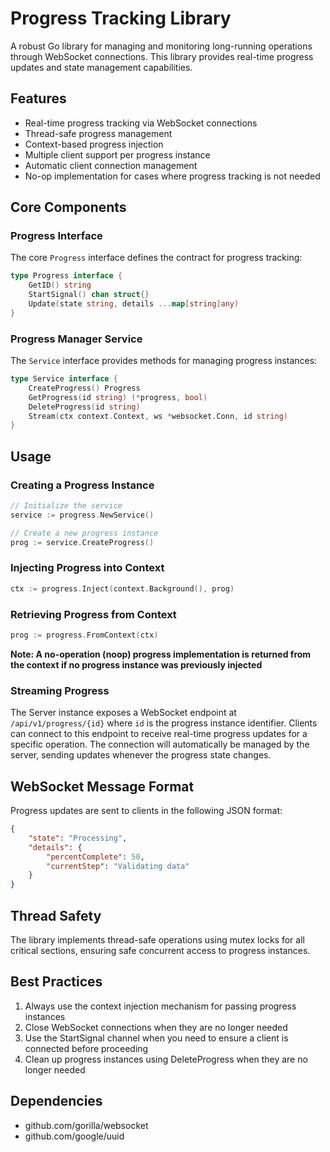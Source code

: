 # Progress Tracking Library

A robust Go library for managing and monitoring long-running operations through WebSocket connections. This library provides real-time progress updates and state management capabilities.

## Features

- Real-time progress tracking via WebSocket connections
- Thread-safe progress management
- Context-based progress injection
- Multiple client support per progress instance
- Automatic client connection management
- No-op implementation for cases where progress tracking is not needed

## Core Components

### Progress Interface

The core `Progress` interface defines the contract for progress tracking:

```go
type Progress interface {
    GetID() string
    StartSignal() chan struct{}
    Update(state string, details ...map[string]any)
}
```

### Progress Manager Service

The `Service` interface provides methods for managing progress instances:

```go
type Service interface {
    CreateProgress() Progress
    GetProgress(id string) (*progress, bool)
    DeleteProgress(id string)
    Stream(ctx context.Context, ws *websocket.Conn, id string)
}
```

## Usage

### Creating a Progress Instance

```go
// Initialize the service
service := progress.NewService()

// Create a new progress instance
prog := service.CreateProgress()
```

### Injecting Progress into Context

```go
ctx := progress.Inject(context.Background(), prog)
```

### Retrieving Progress from Context

```go
prog := progress.FromContext(ctx)
```

**Note: A no-operation (noop) progress implementation is returned from the context if no progress instance was
previously injected**

### Streaming Progress

The Server instance exposes a WebSocket endpoint at `/api/v1/progress/{id}` where `id` is the progress instance
identifier. Clients can connect to this endpoint to receive real-time progress updates for a specific operation. The
connection will automatically be managed by the server, sending updates whenever the progress state changes.

## WebSocket Message Format

Progress updates are sent to clients in the following JSON format:

```json
{
    "state": "Processing",
    "details": {
        "percentComplete": 50,
        "currentStep": "Validating data"
    }
}
```

## Thread Safety

The library implements thread-safe operations using mutex locks for all critical sections, ensuring safe concurrent access to progress instances.

## Best Practices

1. Always use the context injection mechanism for passing progress instances
2. Close WebSocket connections when they are no longer needed
3. Use the StartSignal channel when you need to ensure a client is connected before proceeding
4. Clean up progress instances using DeleteProgress when they are no longer needed

## Dependencies

- github.com/gorilla/websocket
- github.com/google/uuid